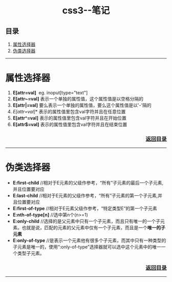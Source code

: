 <h1 align="center">css3--笔记</h1>

## 目录
1. [属性选择器](#user-content-属性选择器)
2. [伪类选择器](#user-content-伪类选择器)


***

# 属性选择器
1. **E[attr=val]**  eg. inoput[type="text"]
2. **E[attr~=val]** 表示一个单独的属性值，这个属性值是以空格分隔的
3. **E[attr|=val]** 要么表示一个单独的属性值，要么这个属性值是以'-'隔的
4. **E[attr*=val]** 表示的属性值里包含val字符并且在任意位置
5. **E[attr^=val]** 表示的属性值里包含val字符并且在开始位置
6. **E[attr$=val]** 表示的属性值里包含val字符并且在结束位置

<h3 align="right"><a href="#user-content-css3--笔记">返回目录</a></h3>

***

# 伪类选择器
+ **E:first-child** //相对于E元素的父级作参考，“所有”子元素的最后一个子元素,并且位置要对应
+ **E:last-child** //相对于E元素的父级作参考，“所有”子元素的第一个子元素,并且位置要对应
+ **E:first-of-type** //相对于E元素父级作参考，“特定类型E”的第一个子元素
+ **E:nth-of-type[n]** //选中第n个(n>=1)
+ **E:only-child** //选择的是父元素中只有一个子元素，而且只有唯一的一个子元素。也就是说，匹配的元素的父元素中仅有一个子元素，而且是一个**唯一的子元素**
+ **E:only-of-type** //是表示一个元素他有很多个子元素，而其中只有一种类型的子元素是唯一的，使用“:only-of-type”选择器就可以选中这个元素中的唯一一个类型子元素。
<h3 align="right"><a href="#user-content-css3--笔记">返回目录</a></h3>

***
